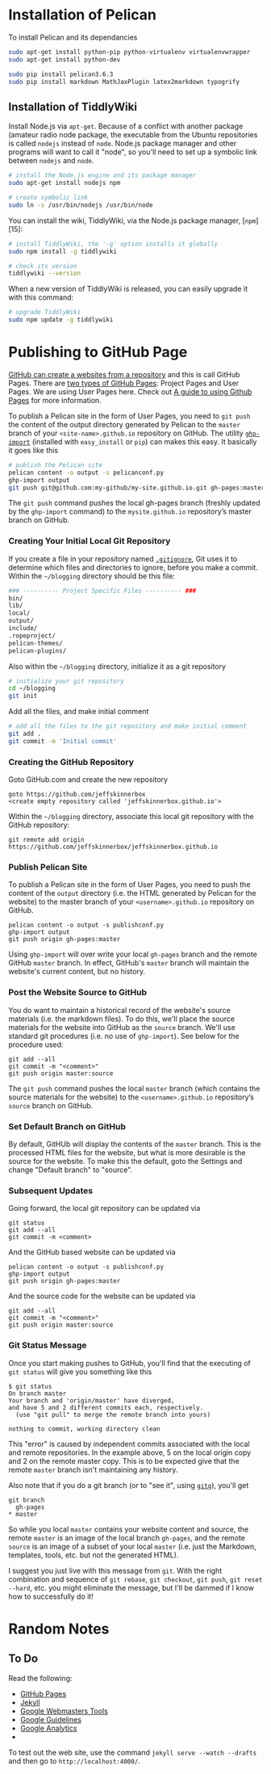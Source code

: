 <!--
Maintainer:   jeffskinnerbox@yahoo.com / www.jeffskinnerbox.me
Version:      0.0.0
-->


# Installation of Pelican
To install Pelican and its dependancies

```bash
sudo apt-get install python-pip python-virtualenv virtualenvwrapper
sudo apt-get install python-dev

sudo pip install pelican3.6.3
sudo pip install markdown MathJaxPlugin latex2markdown typogrify
```

## Installation of TiddlyWiki
Install Node.js via `apt-get`.
Because of a conflict with another package (amateur radio node package,
the executable from the Ubuntu repositories is called `nodejs` instead of `node`.
Node.js package manager and other programs will want to call it "node",
so you'll need to set up a symbolic link between `nodejs` and `node`.

```bash
# install the Node.js engine and its package manager
sudo apt-get install nodejs npm

# create symbolic link
sudo ln -s /usr/bin/nodejs /usr/bin/node
```

You can install the wiki, TiddlyWiki, via the Node.js package manager, [`npm`][15]:

```bash
# install TiddlyWiki, the '-g' option installs it globally
sudo npm install -g tiddlywiki

# check its version
tiddlywiki --version

```

When a new version of TiddlyWiki is released, you can easily upgrade it with this command:

```bash
# upgrade TiddlyWiki
sudo npm update -g tiddlywiki
```


# Publishing to GitHub Page
[GitHub can create a websites from a repository][03] and this is call GitHub Pages.
There are [two types of GitHub Pages][04]: Project Pages and User Pages.
We are using User Pages here.
Check out [A guide to using Github Pages][05] for more information.

To publish a Pelican site in the form of User Pages,
you need to `git push` the content of the output directory generated by Pelican
to the `master` branch of your `<site-name>.github.io` repository on GitHub.
The utility [`ghp-import`][02] (installed with `easy_install` or `pip`) can makes this easy.
It basically it goes like this

```bash
# publish the Pelican site
pelican content -o output -s pelicanconf.py
ghp-import output
git push git@github.com:my-github/my-site.github.io.git gh-pages:master
```

The `git push` command pushes the local gh-pages branch
(freshly updated by the `ghp-import` command)
to the `mysite.github.io` repository’s master branch on GitHub.

### Creating Your Initial Local Git Repository
If you create a file in your repository named [`.gitignore`][06],
Git uses it to determine which files and directories to ignore, before you make a commit.
Within the `~/blogging` directory should be this file:

```bash
### ---------- Project Specific Files ---------- ###
bin/
lib/
local/
output/
include/
.ropeproject/
pelican-themes/
pelican-plugins/
```

Also within the `~/blogging` directory, initialize it as a git repository

```bash
# initialize your git repository
cd ~/blogging
git init
```

Add all the files, and make initial comment

```bash
# add all the files to the git repository and make initial comment
git add .
git commit -m 'Initial commit'
```

### Creating the GitHub Repository
Goto GitHub.com and create the new repository

    goto https://github.com/jeffskinnerbox
    <create empty repository called 'jeffskinnerbox.github.io'>

Within the `~/blogging` directory,
associate this local git repository with the GitHub repository:

    git remote add origin https://github.com/jeffskinnerbox/jeffskinnerbox.github.io

### Publish Pelican Site
To publish a Pelican site in the form of User Pages,
you need to push the content of the `output` directory
(i.e. the HTML generated by Pelican for the website)
to the master branch of your `<username>.github.io` repository on GitHub.

    pelican content -o output -s publishconf.py
    ghp-import output
    git push origin gh-pages:master

Using `ghp-import` will over write your local `gh-pages` branch and the remote GitHub `master` branch.
In effect, GitHub's `master` branch will maintain the website's current content, but no history.

### Post the Website Source to GitHub
You do want to maintain a historical record of the website's source materials
(i.e. the markdown files).
To do this, we'll place the source materials for the website into GitHub as the `source` branch.
We'll use standard git procedures (i.e. no use of `ghp-import`).
See below for the procedure used:

    git add --all
    git commit -m "<comment>"
    git push origin master:source

The `git push` command pushes the local `master` branch
(which contains the source materials for the website) to the `<username>.github.io`
repository’s `source` branch on GitHub.

### Set Default Branch on GitHub
By default, GitHUb will display the contents of the `master` branch.
This is the processed HTML files for the website, but what is more desirable is the source for the website.
To make this the default,
goto the Settings and change "Default branch" to "source".

### Subsequent Updates
Going forward, the local git repository can be updated via

    git status
    git add --all
    git commit -m <comment>

And the GitHub based website can be updated via

    pelican content -o output -s publishconf.py
    ghp-import output
    git push origin gh-pages:master

And the source code for the website can be updated via

    git add --all
    git commit -m "<comment>"
    git push origin master:source

### Git Status Message
Once you start making pushes to GitHub,
you'll find that the executing of `git status` will give you something like this

```
$ git status
On branch master
Your branch and 'origin/master' have diverged,
and have 5 and 2 different commits each, respectively.
  (use "git pull" to merge the remote branch into yours)

nothing to commit, working directory clean
```

This "error" is caused by independent commits
associated with the local and remote repositories.
In the example above,
5 on the local origin copy and 2 on the remote master copy.
This is to be expected give that the remote `master` branch isn't maintaining any history.

Also note that if you do a git branch (or to "see it", using [`gitg`][07]), you'll get

```
git branch
  gh-pages
* master
```

So while you local `master` contains your website content and source,
the remote `master` is an image of the local branch `gh-pages`,
and the remote `source` is an image of a subset of your local `master`
(i.e. just the Markdown, templates, tools, etc. but not the generated HTML).

I suggest you just live with this message from `git`.
With the right combination and sequence of
`git rebase`, `git checkout`, `git push`, `git reset --hard`, etc.
you might eliminate the message, but I'll be dammed if I know how to successfully do it!




# Random Notes

## To Do
Read the following:

* [GitHub Pages](http://pages.github.com/)
* [Jekyll](http://jekyllrb.com/)
* [Google Webmasters Tools](https://www.google.com/webmasters/)
* [Google Guidelines](http://www.feedthebot.com/)
* [Google Analytics](http://www.google.com/intl/en/analytics/)
* []()

To test out the web site, use the command `jekyll serve --watch --drafts`
and then go to `http://localhost:4000/`.



[01]:http://opensource.org/licenses/MIT
[02]:https://github.com/davisp/ghp-import
[03]:http://pages.github.com/
[04]:https://help.github.com/articles/user-organization-and-project-pages
[05]:http://www.thinkful.com/learn/a-guide-to-using-github-pages/
[06]:https://help.github.com/articles/ignoring-files/
[07]:https://wiki.gnome.org/Apps/Gitg/
[08]:
[09]:
